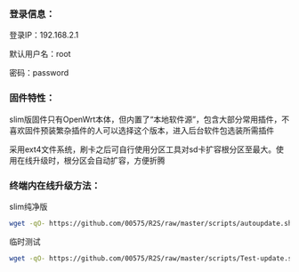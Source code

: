### 登录信息：
登录IP：192.168.2.1 

默认用户名：root 

密码：password

### 固件特性：

slim版固件只有OpenWrt本体，但内置了“本地软件源”，包含大部分常用插件，不喜欢固件预装繁杂插件的人可以选择这个版本，进入后台软件包选装所需插件

采用ext4文件系统，刷卡之后可自行使用分区工具对sd卡扩容根分区至最大。使用在线升级时，根分区会自动扩容，方便折腾

### 终端内在线升级方法： 

slim纯净版
```bash
wget -qO- https://github.com/00575/R2S/raw/master/scripts/autoupdate.sh | ver=-slim sh
```

临时测试
```bash
wget -qO- https://github.com/00575/R2S/raw/master/scripts/Test-update.sh | sh
```
